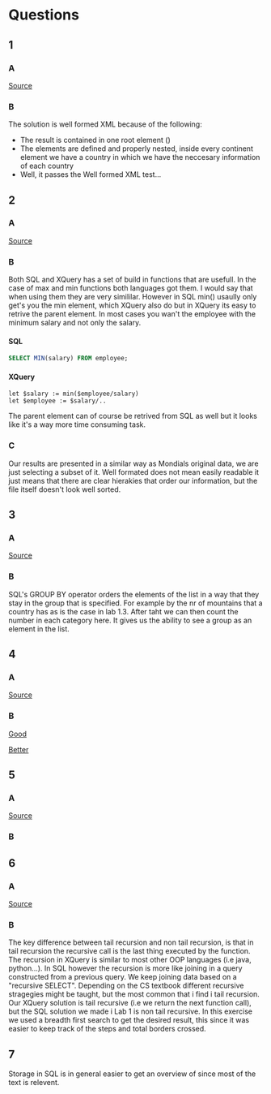 # Questions

## 1

### A
[Source](e1.xqy)

### B

The solution is well formed XML because of the following:

* The result is contained in one root element (<result/>)
* The elements are defined and properly nested, inside
every continent element we have a country in which we have the
neccesary information of each country
* Well, it passes the Well formed XML test...

## 2

### A
[Source](e2.xqy)

### B

Both SQL and XQuery has a set of build in functions that are usefull. In the case of max and min functions both languages got them.
I would say that when using them they are very simililar. 
However in SQL min() usaully only get's you the min element, which XQuery also do but in XQuery its easy to retrive the parent element. 
In most cases you wan't the employee with the minimum salary and not only the salary.

#### SQL
```sql
SELECT MIN(salary) FROM employee;
```

#### XQuery
```xquery
let $salary := min($employee/salary)
let $employee := $salary/..
```

The parent element can of course be retrived from SQL as well but it looks like it's a way more time consuming task.

### C

Our results are presented in a similar way as Mondials original data, we are just selecting a subset of it. Well formated does not mean easily readable it just means that there are clear hierakies that order our information, but the file itself doesn't look well sorted. 

## 3 

### A
[Source](e3.xqy)

### B

SQL's GROUP BY operator orders the elements of the list in a way that they stay in the group that is specified. For example by the nr of mountains that a country has as is the case in lab 1.3. After taht we can then count the number in each category here. It gives us the ability to see a group as an element in the list.  

## 4 

### A
[Source](e4v2.xqy)

### B
[Good](e4v1.xqy)

[Better](e4v2.xqy)

## 5 

### A
[Source](e5.xqy)

### B



## 6

### A
[Source](e6.xqy)

### B

The key difference between tail recursion and non tail recursion, is that in tail recursion the recursive call is the last thing executed by the function. The recursion in XQuery is similar to most other OOP languages (i.e java, python...). In SQL however the recursion is more like joining in a query constructed from a previous query. We keep joining data based on a "recursive SELECT". Depending on the CS textbook different recursive stragegies might be taught, but the most common that i find i tail recursion. Our XQuery solution is tail recursive (i.e we return the next function call), but the SQL solution we made i Lab 1 is non tail recursive. In this exercise we used a breadth first search to get the desired result, this since it was easier to keep track of the steps and total borders crossed.

## 7

Storage in SQL is in general easier to get an overview of since most of the text is relevent. 

